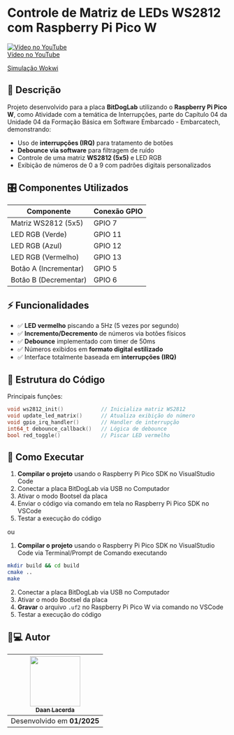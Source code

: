 
# Controle de Matriz de LEDs WS2812 com Raspberry Pi Pico W

[![Vídeo no YouTube](https://img.youtube.com/vi/lQRsQzGeNbo/0.jpg)](https://www.youtube.com/watch?v=lQRsQzGeNbo)  
[Vídeo no YouTube](https://www.youtube.com/watch?v=lQRsQzGeNbo)  

[Simulação Wokwi](https://wokwi.com/projects/421821924530235393)

## 📝 Descrição

Projeto desenvolvido para a placa **BitDogLab** utilizando o **Raspberry Pi Pico W**, como Atividade com a temática de Interrupções,
parte do Capítulo 04 da Unidade 04 da Formação Básica em Software Embarcado - Embarcatech, demonstrando:

- Uso de **interrupções (IRQ)** para tratamento de botões
- **Debounce via software** para filtragem de ruído
- Controle de uma matriz **WS2812 (5x5)** e LED RGB
- Exibição de números de 0 a 9 com padrões digitais personalizados

## 🎛 Componentes Utilizados

| Componente              | Conexão GPIO       |
|-------------------------|--------------------|
| Matriz WS2812 (5x5)     | GPIO 7             |
| LED RGB (Verde)         | GPIO 11            |
| LED RGB (Azul)          | GPIO 12            |
| LED RGB (Vermelho)      | GPIO 13            |
| Botão A (Incrementar)   | GPIO 5             |
| Botão B (Decrementar)   | GPIO 6             |

## ⚡ Funcionalidades

- ✅ **LED vermelho** piscando a 5Hz (5 vezes por segundo)
- ✅ **Incremento/Decremento** de números via botões físicos
- ✅ **Debounce** implementado com timer de 50ms
- ✅ Números exibidos em **formato digital estilizado**
- ✅ Interface totalmente baseada em **interrupções (IRQ)**

## 🧩 Estrutura do Código

Principais funções:

```c
void ws2812_init()            // Inicializa matriz WS2812
void update_led_matrix()      // Atualiza exibição do número 
void gpio_irq_handler()       // Handler de interrupção
int64_t debounce_callback()   // Lógica de debounce
bool red_toggle()             // Piscar LED vermelho
```

## 🚀 Como Executar

1. **Compilar o projeto** usando o Raspberry Pi Pico SDK no VisualStudio Code
2. Conectar a placa BitDogLab via USB no Computador
3. Ativar o modo Bootsel da placa
4. Enviar o código via comando em tela no Raspberry Pi Pico SDK no VSCode
5. Testar a execução do código

ou

1. **Compilar o projeto** usando o Raspberry Pi Pico SDK no VisualStudio Code via Terminal/Prompt de Comando executando

```bash
mkdir build && cd build
cmake ..
make
```

2. Conectar a placa BitDogLab via USB no Computador
3. Ativar o modo Bootsel da placa
4. **Gravar** o arquivo `.uf2` no Raspberry Pi Pico W via comando no VSCode
3. Testar a execução do código

## 👨💻 Autor

| [<img src="https://avatars.githubusercontent.com/DaanLacerdaa" width=115><br><sub>Daan Lacerda</sub>](https://github.com/DaanLacerdaa) |
| :----------------------------------------------------------------------------------------------------------------------------------:   |
| Desenvolvido em **01/2025**                                                                                                            |
